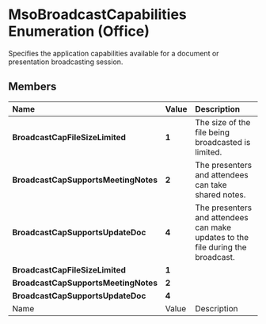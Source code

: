 
# MsoBroadcastCapabilities Enumeration (Office)

Specifies the application capabilities available for a document or presentation broadcasting session.


## Members



|**Name**|**Value**|**Description**|
|:-----|:-----|:-----|
| **BroadcastCapFileSizeLimited**| **1**|The size of the file being broadcasted is limited.|
| **BroadcastCapSupportsMeetingNotes**| **2**|The presenters and attendees can take shared notes.|
| **BroadcastCapSupportsUpdateDoc**| **4**|The presenters and attendees can make updates to the file during the broadcast.|
| **BroadcastCapFileSizeLimited**| **1**||
| **BroadcastCapSupportsMeetingNotes**| **2**||
| **BroadcastCapSupportsUpdateDoc**| **4**||
|Name|Value|Description|
